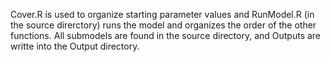 Cover.R is used to organize starting parameter values and RunModel.R (in the source direrctory) runs the model and organizes the order of the other functions.
All submodels are found in the source directory, and Outputs are writte into the Output directory.
